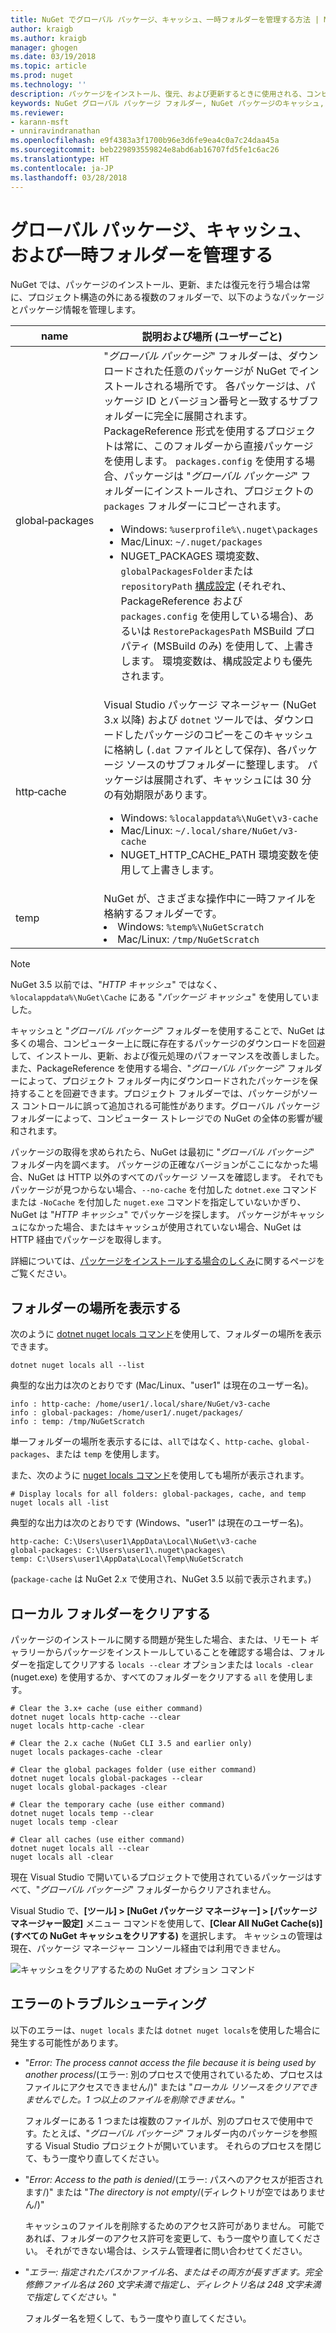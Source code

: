 ```yaml
---
title: NuGet でグローバル パッケージ、キャッシュ、一時フォルダーを管理する方法 | Microsoft Docs
author: kraigb
ms.author: kraigb
manager: ghogen
ms.date: 03/19/2018
ms.topic: article
ms.prod: nuget
ms.technology: ''
description: パッケージをインストール、復元、および更新するときに使用される、コンピューター上に存在するグローバル パッケージ インストール フォルダー、パッケージ キャッシュ、および一時フォルダーを管理する方法
keywords: NuGet グローバル パッケージ フォルダー, NuGet パッケージのキャッシュ, パッケージのキャッシュ, パッケージ インストール フォルダー, NuGet キャッシュ, キャッシュの管理, ローカル NuGet キャッシュ, グローバル NuGet キャッシュ, NuGet ローカル コマンド, キャッシュのクリア
ms.reviewer:
- karann-msft
- unniravindranathan
ms.openlocfilehash: e9f4383a3f1700b96e3d6fe9ea4c0a7c24daa45a
ms.sourcegitcommit: beb229893559824e8abd6ab16707fd5fe1c6ac26
ms.translationtype: HT
ms.contentlocale: ja-JP
ms.lasthandoff: 03/28/2018
---
```

# <a name="managing-the-global-packages-cache-and-temp-folders"></a>グローバル パッケージ、キャッシュ、および一時フォルダーを管理する

NuGet では、パッケージのインストール、更新、または復元を行う場合は常に、プロジェクト構造の外にある複数のフォルダーで、以下のようなパッケージとパッケージ情報を管理します。

| name | 説明および場所 (ユーザーごと)|
| --- | --- |
| global&#8209;packages | "*グローバル パッケージ*" フォルダーは、ダウンロードされた任意のパッケージが NuGet でインストールされる場所です。 各パッケージは、パッケージ ID とバージョン番号と一致するサブフォルダーに完全に展開されます。 PackageReference 形式を使用するプロジェクトは常に、このフォルダーから直接パッケージを使用します。 `packages.config` を使用する場合、パッケージは "*グローバル パッケージ*" フォルダーにインストールされ、プロジェクトの `packages` フォルダーにコピーされます。<br/><ul><li>Windows: `%userprofile%\.nuget\packages`</li><li>Mac/Linux: `~/.nuget/packages`</li><li>NUGET_PACKAGES 環境変数、`globalPackagesFolder`または `repositoryPath` [構成設定](../reference/nuget-config-file.md#config-section) (それぞれ、PackageReference および `packages.config` を使用している場合)、あるいは `RestorePackagesPath` MSBuild プロパティ (MSBuild のみ) を使用して、上書きします。 環境変数は、構成設定よりも優先されます。</li></ul> |
| http&#8209;cache | Visual Studio パッケージ マネージャー (NuGet 3.x 以降) および `dotnet` ツールでは、ダウンロードしたパッケージのコピーをこのキャッシュに格納し (`.dat` ファイルとして保存)、各パッケージ ソースのサブフォルダーに整理します。 パッケージは展開されず、キャッシュには 30 分の有効期限があります。<br/><ul><li>Windows: `%localappdata%\NuGet\v3-cache`</li><li>Mac/Linux: `~/.local/share/NuGet/v3-cache`</li><li>NUGET_HTTP_CACHE_PATH 環境変数を使用して上書きします。</li></ul> |
| temp | NuGet が、さまざまな操作中に一時ファイルを格納するフォルダーです。<br/><li>Windows: `%temp%\NuGetScratch`</li><li>Mac/Linux: `/tmp/NuGetScratch`</li></ul> |

> [!Note]
> NuGet 3.5 以前では、"*HTTP キャッシュ*" ではなく、`%localappdata%\NuGet\Cache` にある "*パッケージ キャッシュ*" を使用していました。

キャッシュと "*グローバル パッケージ*" フォルダーを使用することで、NuGet は多くの場合、コンピューター上に既に存在するパッケージのダウンロードを回避して、インストール、更新、および復元処理のパフォーマンスを改善しました。 また、PackageReference を使用する場合、"*グローバル パッケージ*" フォルダーによって、プロジェクト フォルダー内にダウンロードされたパッケージを保持することを回避できます。プロジェクト フォルダーでは、パッケージがソース コントロールに誤って追加される可能性があります。グローバル パッケージ フォルダーによって、コンピューター ストレージでの NuGet の全体の影響が緩和されます。

パッケージの取得を求められたら、NuGet は最初に "*グローバル パッケージ*" フォルダー内を調べます。 パッケージの正確なバージョンがここになかった場合、NuGet は HTTP 以外のすべてのパッケージ ソースを確認します。 それでもパッケージが見つからない場合、`--no-cache` を付加した `dotnet.exe` コマンドまたは `-NoCache` を付加した `nuget.exe` コマンドを指定していないかぎり、NuGet は "*HTTP キャッシュ*" でパッケージを探します。 パッケージがキャッシュになかった場合、またはキャッシュが使用されていない場合、NuGet は HTTP 経由でパッケージを取得します。

詳細については、[パッケージをインストールする場合のしくみ](ways-to-install-a-package.md#what-happens-when-a-package-is-installed)に関するページをご覧ください。

## <a name="viewing-folder-locations"></a>フォルダーの場所を表示する

次のように [dotnet nuget locals コマンド](/dotnet/core/tools/dotnet-nuget-locals)を使用して、フォルダーの場所を表示できます。

```cli
dotnet nuget locals all --list
```

典型的な出力は次のとおりです (Mac/Linux、"user1" は現在のユーザー名)。

```output
info : http-cache: /home/user1/.local/share/NuGet/v3-cache
info : global-packages: /home/user1/.nuget/packages/
info : temp: /tmp/NuGetScratch
```

単一フォルダーの場所を表示するには、`all`ではなく、`http-cache`、`global-packages`、または `temp` を使用します。 

また、次のように [nuget locals コマンド](../tools/cli-ref-locals.md)を使用しても場所が表示されます。

```cli
# Display locals for all folders: global-packages, cache, and temp
nuget locals all -list
```

典型的な出力は次のとおりです (Windows、"user1" は現在のユーザー名)。

```output
http-cache: C:\Users\user1\AppData\Local\NuGet\v3-cache
global-packages: C:\Users\user1\.nuget\packages\
temp: C:\Users\user1\AppData\Local\Temp\NuGetScratch
```

(`package-cache` は NuGet 2.x で使用され、NuGet 3.5 以前で表示されます。)

## <a name="clearing-local-folders"></a>ローカル フォルダーをクリアする

パッケージのインストールに関する問題が発生した場合、または、リモート ギャラリーからパッケージをインストールしていることを確認する場合は、フォルダーを指定してクリアする `locals --clear` オプションまたは `locals -clear` (nuget.exe) を使用するか、すべてのフォルダーをクリアする `all` を使用します。

```cli
# Clear the 3.x+ cache (use either command)
dotnet nuget locals http-cache --clear
nuget locals http-cache -clear

# Clear the 2.x cache (NuGet CLI 3.5 and earlier only)
nuget locals packages-cache -clear

# Clear the global packages folder (use either command)
dotnet nuget locals global-packages --clear
nuget locals global-packages -clear

# Clear the temporary cache (use either command)
dotnet nuget locals temp --clear
nuget locals temp -clear

# Clear all caches (use either command)
dotnet nuget locals all --clear
nuget locals all -clear
```

現在 Visual Studio で開いているプロジェクトで使用されているパッケージはすべて、"*グローバル パッケージ*" フォルダーからクリアされません。

Visual Studio で、**[ツール] > [NuGet パッケージ マネージャー] > [パッケージ マネージャー設定]** メニュー コマンドを使用して、**[Clear All NuGet Cache(s)]\(すべての NuGet キャッシュをクリアする\)** を選択します。 キャッシュの管理は現在、パッケージ マネージャー コンソール経由では利用できません。

![キャッシュをクリアするための NuGet オプション コマンド](media/options-clear-caches.png)

## <a name="troubleshooting-errors"></a>エラーのトラブルシューティング

以下のエラーは、`nuget locals` または `dotnet nuget locals`を使用した場合に発生する可能性があります。

- "*Error: The process cannot access the file <package> because it is being used by another process*/(エラー: 別のプロセスで使用されているため、プロセスはファイルにアクセスできません/)" または "*ローカル リソースをクリアできませんでした。1 つ以上のファイルを削除できません。*"

    フォルダーにある 1 つまたは複数のファイルが、別のプロセスで使用中です。たとえば、"*グローバル パッケージ*" フォルダー内のパッケージを参照する Visual Studio プロジェクトが開いています。 それらのプロセスを閉じて、もう一度やり直してください。

- "*Error: Access to the path <path> is denied*/(エラー: パスへのアクセスが拒否されます/)" または "*The directory is not empty*/(ディレクトリが空ではありません/)"

    キャッシュのファイルを削除するためのアクセス許可がありません。 可能であれば、フォルダーのアクセス許可を変更して、もう一度やり直してください。 それができない場合は、システム管理者に問い合わせてください。

- "*エラー: 指定されたパスかファイル名、またはその両方が長すぎます。完全修飾ファイル名は 260 文字未満で指定し、ディレクトリ名は 248 文字未満で指定してください。*"

    フォルダー名を短くして、もう一度やり直してください。
